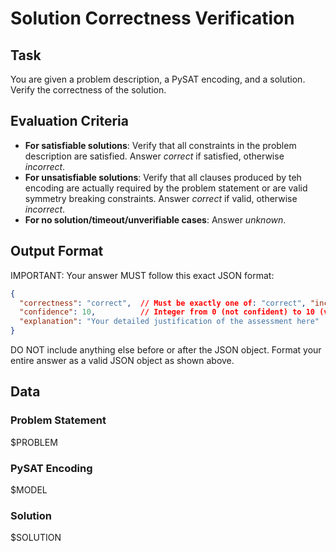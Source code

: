 # Solution Correctness Verification

## Task

You are given a problem description, a PySAT encoding, and a solution. Verify the correctness of the solution.

## Evaluation Criteria

- **For satisfiable solutions**: Verify that all constraints in the problem description are satisfied. Answer *correct* if satisfied, otherwise *incorrect*.
- **For unsatisfiable solutions**: Verify that all clauses produced by teh encoding are actually required by the problem statement or are valid symmetry breaking constraints. Answer *correct* if valid, otherwise *incorrect*.
- **For no solution/timeout/unverifiable cases**: Answer *unknown*.

## Output Format

IMPORTANT: Your answer MUST follow this exact JSON format:

```json
{
  "correctness": "correct",  // Must be exactly one of: "correct", "incorrect", or "unknown"
  "confidence": 10,          // Integer from 0 (not confident) to 10 (very confident)
  "explanation": "Your detailed justification of the assessment here"
}
```

DO NOT include anything else before or after the JSON object. Format your entire answer as a valid JSON object as shown above.

## Data

### Problem Statement

$PROBLEM

### PySAT Encoding

$MODEL

### Solution

$SOLUTION

